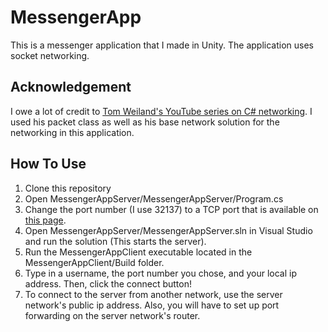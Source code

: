 # MessengerApp

This is a messenger application that I made in Unity. The application uses socket networking. 

## Acknowledgement
I owe a lot of credit to [Tom Weiland's YouTube series on C# networking](https://www.youtube.com/playlist?list=PLXkn83W0QkfnqsK8I0RAz5AbUxfg3bOQ5). I used his packet class as well as his base network solution for the networking in this application.

## How To Use 
1. Clone this repository
2. Open MessengerAppServer/MessengerAppServer/Program.cs
3. Change the port number (I use 32137) to a TCP port that is available on [this page](https://en.wikipedia.org/wiki/List_of_TCP_and_UDP_port_numbers).
4. Open MessengerAppServer/MessengerAppServer.sln in Visual Studio and run the solution (This starts the server).
5. Run the MessengerAppClient executable located in the MessengerAppClient/Build folder.
6. Type in a username, the port number you chose, and your local ip address. Then, click the connect button!
7. To connect to the server from another network, use the server network's public ip address. Also, you will have to set up port forwarding on the server network's router.

